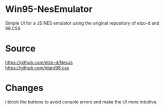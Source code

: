 # Win95-NesEmulator
Simple UI for a JS NES emulator using the original repository of elzo-d and 98.CSS

# Source
https://github.com/elzo-d/NesJs <br>
https://github.com/jdan/98.css

# Changes

i block the buttons to avoid console errors and make the UI more intuitive.
